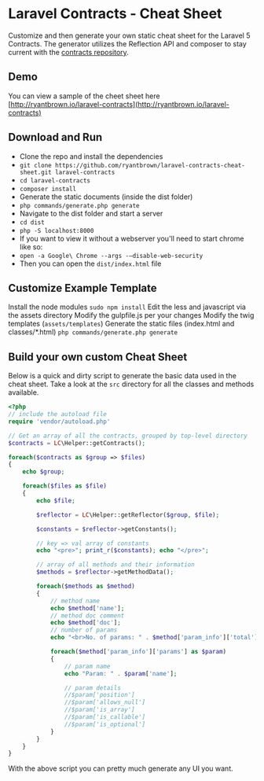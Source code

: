 
Laravel Contracts - Cheat Sheet
========

Customize and then generate your own static cheat sheet for the Laravel 5 Contracts. The generator utilizes the Reflection API and composer to stay current with the [contracts repository](https://github.com/illuminate/contracts).

Demo
------

You can view a sample of the cheet sheet here [http://ryantbrown.io/laravel-contracts](http://ryantbrown.io/laravel-contracts)

Download and Run
------

* Clone the repo and install the dependencies
* ```git clone https://github.com/ryantbrown/laravel-contracts-cheat-sheet.git laravel-contracts```
* ```cd laravel-contracts```
* ```composer install```
* Generate the static documents (inside the dist folder)
* ```php commands/generate.php generate```
* Navigate to the dist folder and start a server
* ```cd dist```
* ```php -S localhost:8000```
* If you want to view it without a webserver you'll need to start chrome like so:
* ```open -a Google\ Chrome --args -–disable-web-security```
* Then you can open the ```dist/index.html``` file

Customize Example Template
------

Install the node modules
```sudo npm install```
Edit the less and javascript via the assets directory
Modify the gulpfile.js per your changes
Modify the twig templates (```assets/templates```)
Generate the static files (index.html and classes/*.html)
```php commands/generate.php generate```


Build your own custom Cheat Sheet
------

Below is a quick and dirty script to generate the basic data used in the cheat sheet.  Take a look at the ```src``` directory for all the classes and methods available.

```php
<?php
// include the autoload file
require 'vendor/autoload.php'

// Get an array of all the contracts, grouped by top-level directory
$contracts = LC\Helper::getContracts();

foreach($contracts as $group => $files)
{
    echo $group;

    foreach($files as $file)
    {
        echo $file;

        $reflector = LC\Helper::getReflector($group, $file);

        $constants = $reflector->getConstants();

        // key => val array of constants
        echo "<pre>"; print_r($constants); echo "</pre>";

        // array of all methods and their information
        $methods = $reflector->getMethodData();

        foreach($methods as $method)
        {
            // method name
            echo $method['name'];
            // method doc comment
            echo $method['doc'];
            // number of params
            echo "<br>No. of params: " . $method['param_info']['total']

            foreach($method['param_info']['params'] as $param)
            {
                // param name
                echo "Param: " . $param['name'];

                // param details
                //$param['position']
                //$param['allows_null']
                //$param['is_array']
                //$param['is_callable']
                //$param['is_optional']
            }
        }
    }
}
```

With the above script you can pretty much generate any UI you want.